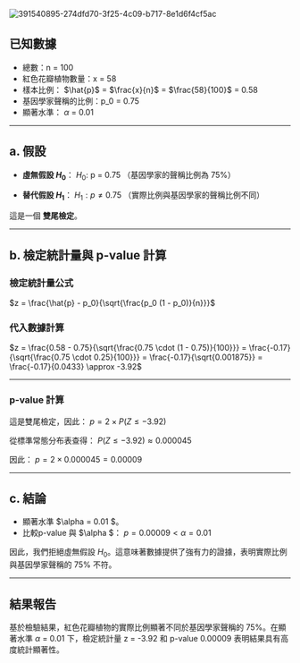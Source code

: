 ![391540895-274dfd70-3f25-4c09-b717-8e1d6f4cf5ac](https://github.com/user-attachments/assets/65daa30a-3213-40db-b020-6c695ac0945c)
## 已知數據
- 總數：n = 100
- 紅色花瓣植物數量：x = 58
- 樣本比例： $\hat{p}\$ = $\frac{x}{n}$ = $\frac{58}{100}\$ = 0.58
- 基因學家聲稱的比例：p_0 = 0.75
- 顯著水準： $\alpha$ = 0.01 

---

## a. 假設
- **虛無假設 $H_0$**：
   $H_0$: p = 0.75
  （基因學家的聲稱比例為 75%）

- **替代假設 $H_1$**：
  $H_1: p \neq 0.75$
  （實際比例與基因學家的聲稱比例不同）

這是一個 **雙尾檢定**。

---

## b. 檢定統計量與 p-value 計算
### 檢定統計量公式
$z = \frac{\hat{p} - p_0}{\sqrt{\frac{p_0 (1 - p_0)}{n}}}$

### 代入數據計算
$z = \frac{0.58 - 0.75}{\sqrt{\frac{0.75 \cdot (1 - 0.75)}{100}}} = \frac{-0.17}{\sqrt{\frac{0.75 \cdot 0.25}{100}}} = \frac{-0.17}{\sqrt{0.001875}} = \frac{-0.17}{0.0433} \approx -3.92$

---

### p-value 計算
這是雙尾檢定，因此：
$p = 2 \times P(Z \leq -3.92)$

從標準常態分布表查得：
$P(Z \leq -3.92) \approx 0.000045$

因此：
$p = 2 \times 0.000045 = 0.00009$

---

## c. 結論
- 顯著水準 $\alpha = 0.01 \$。
- 比較p-value 與 $\alpha \$：
  $p = 0.00009 < \alpha = 0.01$

因此，我們拒絕虛無假設 $H_0$。這意味著數據提供了強有力的證據，表明實際比例與基因學家聲稱的 75% 不符。

---

## 結果報告
基於檢驗結果，紅色花瓣植物的實際比例顯著不同於基因學家聲稱的 75%。在顯著水準 $\alpha$ = 0.01 下，檢定統計量 z = -3.92 和 p-value 0.00009 表明結果具有高度統計顯著性。
```
